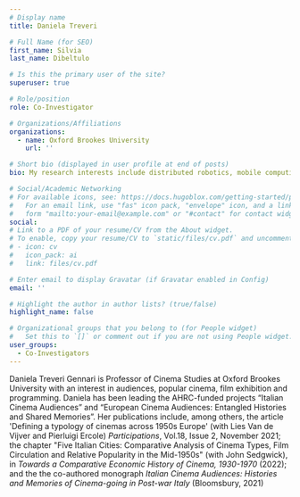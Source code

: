 ```yaml
---
# Display name
title: Daniela Treveri

# Full Name (for SEO)
first_name: Silvia 
last_name: Dibeltulo

# Is this the primary user of the site?
superuser: true

# Role/position
role: Co-Investigator

# Organizations/Affiliations
organizations:
  - name: Oxford Brookes University
    url: ''

# Short bio (displayed in user profile at end of posts)
bio: My research interests include distributed robotics, mobile computing and programmable matter.

# Social/Academic Networking
# For available icons, see: https://docs.hugoblox.com/getting-started/page-builder/#icons
#   For an email link, use "fas" icon pack, "envelope" icon, and a link in the
#   form "mailto:your-email@example.com" or "#contact" for contact widget.
social:
# Link to a PDF of your resume/CV from the About widget.
# To enable, copy your resume/CV to `static/files/cv.pdf` and uncomment the lines below.
# - icon: cv
#   icon_pack: ai
#   link: files/cv.pdf

# Enter email to display Gravatar (if Gravatar enabled in Config)
email: ''

# Highlight the author in author lists? (true/false)
highlight_name: false

# Organizational groups that you belong to (for People widget)
#   Set this to `[]` or comment out if you are not using People widget.
user_groups:
  - Co-Investigators
---
```


Daniela Treveri Gennari is Professor of Cinema Studies at Oxford Brookes University with an interest in audiences, popular cinema, film exhibition and programming. Daniela has been leading the AHRC-funded projects “Italian Cinema Audiences” and “European Cinema Audiences: Entangled Histories and Shared Memories”. Her publications include, among others, the article 'Defining a typology of cinemas across 1950s Europe' (with Lies Van de Vijver and Pierluigi Ercole) <i>Participations</i>, Vol.18, Issue 2, November 2021; the chapter "Five Italian Cities: Comparative Analysis of Cinema Types, Film Circulation and Relative Popularity in the Mid-1950s" (with John Sedgwick), in <i>Towards a Comparative Economic History of Cinema, 1930-1970 </i> (2022);  and the the co-authored monograph <i>Italian Cinema Audiences: Histories and Memories of Cinema-going in Post-war Italy </i> (Bloomsbury, 2021)

